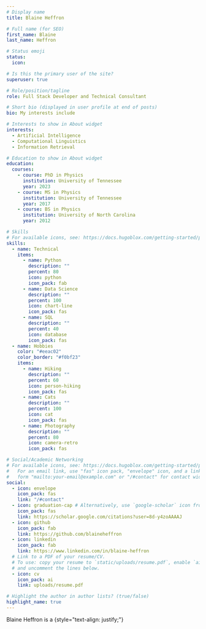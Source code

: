 ```yaml
---
# Display name
title: Blaine Heffron

# Full name (for SEO)
first_name: Blaine
last_name: Heffron

# Status emoji
status:
  icon:

# Is this the primary user of the site?
superuser: true

# Role/position/tagline
role: Full Stack Developer and Technical Consultant

# Short bio (displayed in user profile at end of posts)
bio: My interests include

# Interests to show in About widget
interests:
  - Artificial Intelligence
  - Computational Linguistics
  - Information Retrieval

# Education to show in About widget
education:
  courses:
    - course: PhD in Physics
      institution: University of Tennessee
      year: 2023
    - course: MS in Physics
      institution: University of Tennessee
      year: 2017
    - course: BS in Physics
      institution: University of North Carolina
      year: 2012

# Skills
# For available icons, see: https://docs.hugoblox.com/getting-started/page-builder/#icons
skills:
  - name: Technical
    items:
      - name: Python
        description: ""
        percent: 80
        icon: python
        icon_pack: fab
      - name: Data Science
        description: ""
        percent: 100
        icon: chart-line
        icon_pack: fas
      - name: SQL
        description: ""
        percent: 40
        icon: database
        icon_pack: fas
  - name: Hobbies
    color: "#eeac02"
    color_border: "#f0bf23"
    items:
      - name: Hiking
        description: ""
        percent: 60
        icon: person-hiking
        icon_pack: fas
      - name: Cats
        description: ""
        percent: 100
        icon: cat
        icon_pack: fas
      - name: Photography
        description: ""
        percent: 80
        icon: camera-retro
        icon_pack: fas

# Social/Academic Networking
# For available icons, see: https://docs.hugoblox.com/getting-started/page-builder/#icons
#   For an email link, use "fas" icon pack, "envelope" icon, and a link in the
#   form "mailto:your-email@example.com" or "/#contact" for contact widget.
social:
  - icon: envelope
    icon_pack: fas
    link: "/#contact"
  - icon: graduation-cap # Alternatively, use `google-scholar` icon from `ai` icon pack
    icon_pack: fas
    link: https://scholar.google.com/citations?user=8d-y4zoAAAAJ
  - icon: github
    icon_pack: fab
    link: https://github.com/blaineheffron
  - icon: linkedin
    icon_pack: fab
    link: https://www.linkedin.com/in/blaine-heffron
  # Link to a PDF of your resume/CV.
  # To use: copy your resume to `static/uploads/resume.pdf`, enable `ai` icons in `params.yaml`,
  # and uncomment the lines below.
  - icon: cv
    icon_pack: ai
    link: uploads/resume.pdf

# Highlight the author in author lists? (true/false)
highlight_name: true
---
```


Blaine Heffron is a
{style="text-align: justify;"}
